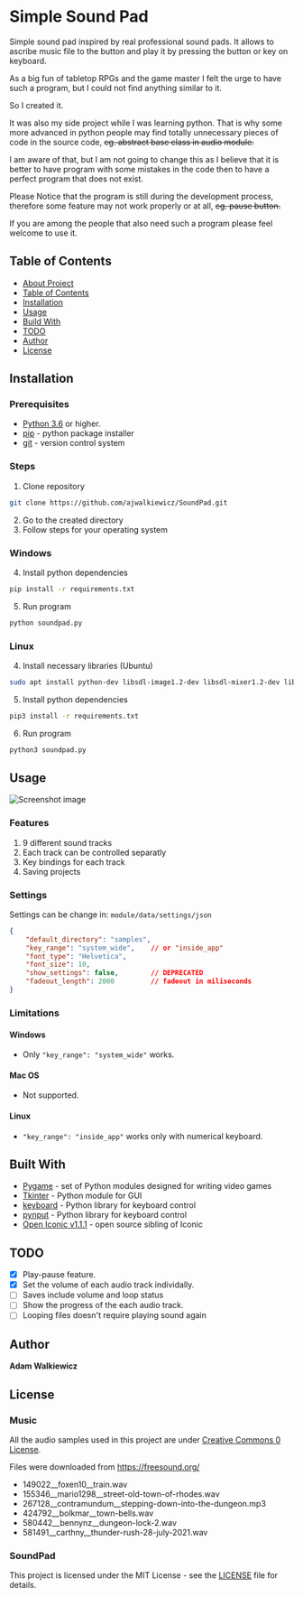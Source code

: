 # Simple Sound Pad

Simple sound pad inspired by real professional sound pads. It allows to ascribe music file to the button and play it by pressing the button or key on keyboard.

As a big fun of tabletop RPGs and the game master I felt the urge to have such a program, but I could not find anything similar to it. 

So I created it.

It was also my side project while I was learning python. That is why some more advanced in python people may find totally unnecessary pieces of code in the source code, ~~eg. abstract base class in audio module.~~

I am aware of that, but I am not going to change this as I believe that it is better to have program with some mistakes in the code then to have a perfect program that does not exist.

Please Notice that the program is still during the development process, therefore some feature may not work properly or at all, ~~eg. pause button.~~

If you are among the people that also need such a program please feel welcome to use it.

## Table of Contents

- [About Project](#simple-sound-pad)
- [Table of Contents](#table-of-contents)
- [Installation](#installation)
- [Usage](#usage)
- [Build With](#built-with)
- [TODO](#todo)
- [Author](#authors)
- [License](#license)

## Installation

### Prerequisites

* [Python 3.6](https://www.python.org/download/releases/3.0/) or higher.
* [pip](https://pip.pypa.io/en/stable/) - python package installer
* [git](https://git-scm.com/) - version control system

### Steps

1. Clone repository
```Bash
git clone https://github.com/ajwalkiewicz/SoundPad.git
```
2. Go to the created directory
3. Follow steps for your operating system

### Windows

4. Install python dependencies
```Bash
pip install -r requirements.txt
```

5. Run program
```Bash
python soundpad.py
```

### Linux

4. Install necessary libraries (Ubuntu)
```bash
sudo apt install python-dev libsdl-image1.2-dev libsdl-mixer1.2-dev libsdl-ttf2.0-dev libsdl1.2-dev libsmpeg-dev python-numpy subversion libportmidi-dev ffmpeg libswscale-dev libavformat-dev libavcodec-dev libfreetype6-dev
```

5. Install python dependencies
```Bash
pip3 install -r requirements.txt
```

6. Run program
```Bash
python3 soundpad.py
```

## Usage

![Screenshot image](https://github.com/ajwalkiewicz/sound-pad/blob/master/image.png)

### Features

1. 9 different sound tracks
2. Each track can be controlled separatly
3. Key bindings for each track
4. Saving projects


### Settings

Settings can be change in: `module/data/settings/json`

```JSON
{
    "default_directory": "samples", 
    "key_range": "system_wide",    // or "inside_app"
    "font_type": "Helvetica",
    "font_size": 10,
    "show_settings": false,        // DEPRECATED
    "fadeout_length": 2000         // fadeout in miliseconds    
}
```

### Limitations

#### Windows

- Only `"key_range": "system_wide"` works.

#### Mac OS

- Not supported.

#### Linux

- `"key_range": "inside_app"` works only with numerical keyboard.

## Built With

* [Pygame](https://www.pygame.org/docs/) - set of Python modules designed for writing video games
* [Tkinter](https://docs.python.org/3/library/tk.html) - Python module for GUI
* [keyboard](https://pypi.org/project/keyboard/) - Python library for keyboard control
* [pynput](https://pypi.org/project/pynput/) - Python library for keyboard control 
* [Open Iconic v1.1.1](https://github.com/iconic/open-iconic) - open source sibling of Iconic

## TODO

- [x] Play-pause feature.
- [x] Set the volume of each audio track individally.
- [ ] Saves include volume and loop status
- [ ] Show the progress of the each audio track.
- [ ] Looping files doesn't require playing sound again 

## Author

**Adam Walkiewicz**

## License

### Music

All the audio samples used in this project are under  [Creative Commons 0 License](https://creativecommons.org/publicdomain/zero/1.0/).

Files were downloaded from https://freesound.org/

- 149022__foxen10__train.wav
- 155346__mario1298__street-old-town-of-rhodes.wav
- 267128__contramundum__stepping-down-into-the-dungeon.mp3
- 424792__bolkmar__town-bells.wav
- 580442__bennynz__dungeon-lock-2.wav
- 581491__carthny__thunder-rush-28-july-2021.wav

### SoundPad
This project is licensed under the MIT License - see the [LICENSE](LICENSE) file for details.
